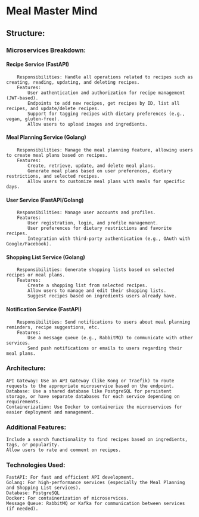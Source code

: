 # Meal Master Mind



## Structure:


### Microservices Breakdown:

####     Recipe Service (FastAPI)
        Responsibilities: Handle all operations related to recipes such as creating, reading, updating, and deleting recipes.
        Features:
            User authentication and authorization for recipe management (JWT-based).
            Endpoints to add new recipes, get recipes by ID, list all recipes, and update/delete recipes.
            Support for tagging recipes with dietary preferences (e.g., vegan, gluten-free).
            Allow users to upload images and ingredients.

####    Meal Planning Service (Golang)
        Responsibilities: Manage the meal planning feature, allowing users to create meal plans based on recipes.
        Features:
            Create, retrieve, update, and delete meal plans.
            Generate meal plans based on user preferences, dietary restrictions, and selected recipes.
            Allow users to customize meal plans with meals for specific days.

####    User Service (FastAPI/Golang)
        Responsibilities: Manage user accounts and profiles.
        Features:
            User registration, login, and profile management.
            User preferences for dietary restrictions and favorite recipes.
            Integration with third-party authentication (e.g., OAuth with Google/Facebook).

####    Shopping List Service (Golang)
        Responsibilities: Generate shopping lists based on selected recipes or meal plans.
        Features:
            Create a shopping list from selected recipes.
            Allow users to manage and edit their shopping lists.
            Suggest recipes based on ingredients users already have.

####    Notification Service (FastAPI)
        Responsibilities: Send notifications to users about meal planning reminders, recipe suggestions, etc.
        Features:
            Use a message queue (e.g., RabbitMQ) to communicate with other services.
            Send push notifications or emails to users regarding their meal plans.

### Architecture:

    API Gateway: Use an API Gateway (like Kong or Traefik) to route requests to the appropriate microservice based on the endpoint.
    Database: Use a shared database like PostgreSQL for persistent storage, or have separate databases for each service depending on requirements.
    Containerization: Use Docker to containerize the microservices for easier deployment and management.

### Additional Features:

    Include a search functionality to find recipes based on ingredients, tags, or popularity.
    Allow users to rate and comment on recipes.

### Technologies Used:

    FastAPI: For fast and efficient API development.
    Golang: For high-performance services (especially the Meal Planning and Shopping List services).
    Database: PostgreSQL
    Docker: For containerization of microservices.
    Message Queue: RabbitMQ or Kafka for communication between services (if needed).
